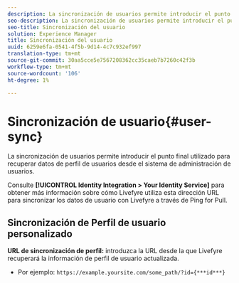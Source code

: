 ```yaml
---
description: La sincronización de usuarios permite introducir el punto final utilizado para recuperar datos de perfil de usuarios desde el sistema de administración de usuarios.
seo-description: La sincronización de usuarios permite introducir el punto final utilizado para recuperar datos de perfil de usuarios desde el sistema de administración de usuarios.
seo-title: Sincronización del usuario
solution: Experience Manager
title: Sincronización del usuario
uuid: 6259e6fa-0541-4f5b-9d14-4c7c932ef997
translation-type: tm+mt
source-git-commit: 30aa5cce5e7567208362cc35caeb7b7260c42f3b
workflow-type: tm+mt
source-wordcount: '106'
ht-degree: 1%

---
```



# Sincronización de usuario{#user-sync}

La sincronización de usuarios permite introducir el punto final utilizado para recuperar datos de perfil de usuarios desde el sistema de administración de usuarios.

Consulte **[!UICONTROL Identity Integration > Your Identity Service]** para obtener más información sobre cómo Livefyre utiliza esta dirección URL para sincronizar los datos de usuario con Livefyre a través de Ping for Pull.

## Sincronización de Perfil de usuario personalizado

**URL de sincronización de perfil:** introduzca la URL desde la que Livefyre recuperará la información de perfil de usuario actualizada.
* Por ejemplo: `https://example.yoursite.com/some_path/?id={***id***}`

